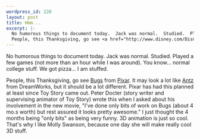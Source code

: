 ```yaml
--- 
wordpress_id: 228
layout: post
title: Hmm...
excerpt: |-
  No humorous things to document today.  Jack was normal.  Studied.  Played a few games (not more than an hour while I was around).  You know... normal college stuff.  We got pizza... I am stuffed.<p>
  People, this Thanksgiving, go see <a href="http://www.disney.com/DisneyPictures/bugslife/">Bugs</a> from <a href="http://www.pixar.com/">Pixar</a>.  It may look a lot like <a href="http://www.pepsi.com/antz/">Antz</a> from DreamWorks, but it should be a lot different.  Pixar has had this planned at least since Toy Story came out.  Peter Docter (story writer and supervising animator of Toy Story) wrote this when I asked about his involvement in the new movie, "I've done only bits of work on Bugs (about 4 mo.s worth) but rest assured it looks pretty awesome."  I just thought the 4 months being "only bits" as being very funny.  3D animation is just so cool.  That's why I like Molly Swanson, because one day she will make really cool 3D stuff.
---
```

No humorous things to document today.  Jack was normal.  Studied.  Played a few games (not more than an hour while I was around).  You know... normal college stuff.  We got pizza... I am stuffed.<p>
People, this Thanksgiving, go see <a href="http://www.disney.com/DisneyPictures/bugslife/">Bugs</a> from <a href="http://www.pixar.com/">Pixar</a>.  It may look a lot like <a href="http://www.pepsi.com/antz/">Antz</a> from DreamWorks, but it should be a lot different.  Pixar has had this planned at least since Toy Story came out.  Peter Docter (story writer and supervising animator of Toy Story) wrote this when I asked about his involvement in the new movie, "I've done only bits of work on Bugs (about 4 mo.s worth) but rest assured it looks pretty awesome."  I just thought the 4 months being "only bits" as being very funny.  3D animation is just so cool.  That's why I like Molly Swanson, because one day she will make really cool 3D stuff.
